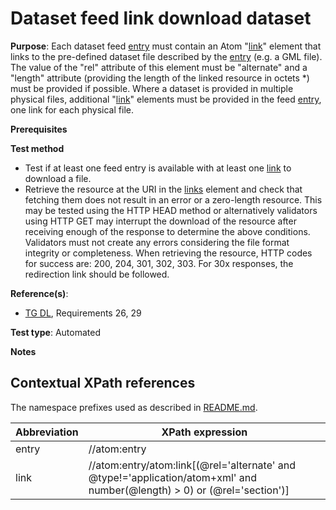 # Dataset feed link download dataset

**Purpose**: Each dataset feed [entry](#entry) must contain an Atom "[link](#downloadlink)" element that links to the pre-defined dataset file described by the [entry](#entry) (e.g. a GML file). The value of the "rel" attribute of this element must be "alternate" and a "length" attribute (providing the length of the linked resource in octets \*) must be provided if possible. Where a dataset is provided in multiple physical files, additional "[link](#downloadlink)" elements must be provided in the feed [entry](#entry), one link for each physical file.

**Prerequisites**

**Test method**

* Test if at least one feed entry is available with at least one [link](#downloadlink) to download a file.
* Retrieve the resource at the URI in the [links](#downloadlink) element and check that fetching them does not result in an error or a zero-length resource. This may be tested using the HTTP HEAD method or alternatively validators using HTTP GET may interrupt the download of the resource after receiving enough of the response to determine the above conditions. Validators must not create any errors considering the file format integrity or completeness. When retrieving the resource, HTTP codes for success are: 200, 204, 301, 302, 303. For 30x responses, the redirection link should be followed.

**Reference(s)**:

* [TG DL](http://inspire.ec.europa.eu/id/ats/download-atom/master/atom-pre-defined/README#ref_TG_DL), Requirements 26, 29

**Test type**: Automated

**Notes**

## Contextual XPath references

The namespace prefixes used as described in [README.md](http://inspire.ec.europa.eu/id/ats/download-atom/master/atom-pre-defined/README#namespaces).

Abbreviation                                               |  XPath expression
---------------------------------------------------------- | -------------------------------------------------------------------------
entry <a name="entry"></a> | //atom:entry
link <a name="downloadlink"></a> | //atom:entry/atom:link[(@rel='alternate' and @type!='application/atom+xml' and number(@length) > 0) or (@rel='section')]